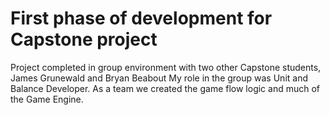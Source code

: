 # First phase of development for Capstone project
Project completed in group environment with two other Capstone students, James Grunewald and Bryan Beabout
My role in the group was Unit and Balance Developer. As a team we created the game flow logic and much of the Game Engine.





